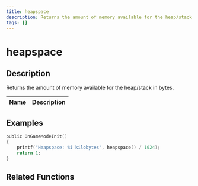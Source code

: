 ```yaml
---
title: heapspace
description: Returns the amount of memory available for the heap/stack in bytes.
tags: []
---
```


# heapspace

<TagLinks />

## Description

Returns the amount of memory available for the heap/stack in bytes.


| Name | Description |
|------|-------------|


## Examples


```c
public OnGameModeInit()
{
    printf("Heapspace: %i kilobytes", heapspace() / 1024);
    return 1;
}
```


## Related Functions



